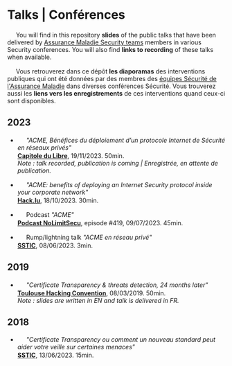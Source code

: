 <center>
<img href="https://assurancemaladiesec.github.io/images/logo.jpg">
</center>

# Talks | Conférences
<img src="https://icons.iconarchive.com/icons/wikipedia/flags/16/GB-United-Kingdom-Flag-icon.png" width="16" height="16"> You will find in this repository **slides** of the public talks that have been delivered by [Assurance Maladie Security teams](https://assurancemaladiesec.github.io/en/) members in various Security conferences. You will also find **links to  recording** of these talks when available.

<img src="https://icons.iconarchive.com/icons/wikipedia/flags/16/FR-France-Flag-icon.png" width="16" height="16"> Vous retrouverez dans ce dépôt **les diaporamas** des interventions publiques qui ont été données par des membres des [équipes Sécurité de l'Assurance Maladie](https://assurancemaladiesec.github.io/fr/) dans diverses conférences Sécurité. Vous trouverez aussi les **liens vers les enregistrements** de ces interventions quand ceux-ci sont disponibles.

## 2023
- <img src="https://icons.iconarchive.com/icons/wikipedia/flags/16/FR-France-Flag-icon.png" width="16" height="16"> _"ACME, Bénéfices du déploiement d’un protocole Internet de Sécurité en réseaux privés"_
<br> **[Capitole du Libre](https://cfp.capitoledulibre.org/cdl-2023/talk/GAU7KT/)**, 19/11/2023. 50min. <a href="https://github.com/AssuranceMaladieSec/talks/blob/main/talks/2023-11-Capitole_du_Libre-ACME-b%C3%A9n%C3%A9fices-du-d%C3%A9ploiement-dun-protocole-Internet-de-S%C3%A9curit%C3%A9-en-r%C3%A9seaux-priv%C3%A9s.pdf"><img src="https://icons.iconarchive.com/icons/alecive/flatwoken/16/Apps-Pdf-icon.png" width="16" height="16"></a>
<br> _Note : talk recorded, publication is coming | Enregistrée, en attente de publication._

- <img src="https://icons.iconarchive.com/icons/wikipedia/flags/16/GB-United-Kingdom-Flag-icon.png" width="16" height="16"> _"ACME: benefits of deploying an Internet Security protocol inside your corporate network"_
<br> **[Hack.lu](https://pretalx.com/hack-lu-2023/talk/Q9JHXM/)**, 18/10/2023. 30min. <a href="https://github.com/AssuranceMaladieSec/talks/blob/main/talks/2023-10-Hack_lu-ACME-benefits-of-deploying-an-Internet-protocol-in-private-network.pdf"><img src="https://icons.iconarchive.com/icons/alecive/flatwoken/16/Apps-Pdf-icon.png" width="16" height="16"></a> <a href="https://www.youtube.com/watch?v=odUvmS5lDm4"><img src="https://icons.iconarchive.com/icons/martz90/circle/16/video-camera-icon.png" width="16" height="16"></a>

- <img src="https://icons.iconarchive.com/icons/wikipedia/flags/16/FR-France-Flag-icon.png" width="16" height="16"> Podcast _"ACME"_
<br> **[Podcast NoLimitSecu](https://www.nolimitsecu.fr/acme/)**, episode #419, 09/07/2023. 45min. <a href="https://www.nolimitsecu.fr/wp-content/uploads/NoLimitSecu-419-ACME.mp3"><img src="https://icons.iconarchive.com/icons/papirus-team/papirus-apps/16/podcast-icon.png" width="16" height="16"></a>

- <img src="https://icons.iconarchive.com/icons/wikipedia/flags/16/FR-France-Flag-icon.png" width="16" height="16"> Rump/lightning talk _"ACME en réseau privé"_
  <br> **[SSTIC](https://www.sstic.org/2023/presentation/rumps_2023/)**, 08/06/2023. 3min. <a href="https://github.com/AssuranceMaladieSec/talks/blob/main/talks/2023-06-SSTIC-RUMP-ACME-en-r%C3%A9seau-priv%C3%A9.pdf"><img src="https://icons.iconarchive.com/icons/alecive/flatwoken/16/Apps-Pdf-icon.png" width="16" height="16"></a> <a href="https://static.sstic.org/rumps2023/SSTIC_2023-06-08_P12_RUMPS_03.mp4"><img src="https://icons.iconarchive.com/icons/martz90/circle/16/video-camera-icon.png" width="16" height="16"></a>

## 2019
- <img src="https://icons.iconarchive.com/icons/wikipedia/flags/16/FR-France-Flag-icon.png" width="16" height="16"> _"Certificate Transparency & threats detection, 24 months later"_
  <br> **[Toulouse Hacking Convention](https://19.thcon.fr/)**, 08/03/2019. 50min. <a href="https://github.com/AssuranceMaladieSec/talks/blob/main/talks/2019-03-CT-threats-monitoring-a-24-months-story.pdf"><img src="https://icons.iconarchive.com/icons/alecive/flatwoken/16/Apps-Pdf-icon.png" width="16" height="16"></a> <a href="https://youtu.be/rUOQE-2NG3Y?t=11486"><img src="https://icons.iconarchive.com/icons/martz90/circle/16/video-camera-icon.png" width="16" height="16"></a>
  <br>_Note : slides are written in EN and talk is delivered in FR._

## 2018
- <img src="https://icons.iconarchive.com/icons/wikipedia/flags/16/FR-France-Flag-icon.png" width="16" height="16"> _"Certificate Transparency ou comment un nouveau standard peut aider votre veille sur certaines menaces"_
  <br> **[SSTIC](https://www.sstic.org/2023/presentation/rumps_2023/)**, 13/06/2023. 15min. <a href="https://github.com/AssuranceMaladieSec/talks/blob/main/talks/2018-06-SSTIC-presentation-Certificate-Transparency.pdf"><img src="https://icons.iconarchive.com/icons/alecive/flatwoken/16/Apps-Pdf-icon.png" width="16" height="16"></a> <a href="https://static.sstic.org/videos2018/SSTIC_2018-06-13_P04.mp4"><img src="https://icons.iconarchive.com/icons/martz90/circle/16/video-camera-icon.png" width="16" height="16"></a>
